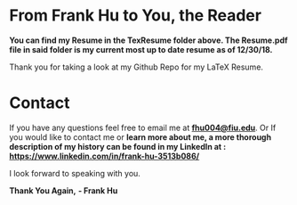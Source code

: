 # From Frank Hu to You, the Reader
**You can find my Resume in the TexResume folder above. The Resume.pdf file in said folder is my current most up to date resume as of 12/30/18.**

Thank you for taking a look at my Github Repo for my LaTeX Resume.

# Contact
If you have any questions feel free to email me at **fhu004@fiu.edu**.
Or If you would like to contact me or **learn more about me, a more thorough description of my history can be found in my LinkedIn at : https://www.linkedin.com/in/frank-hu-3513b086/**

I look forward to speaking with you.

**Thank You Again,** 
**- Frank Hu**

